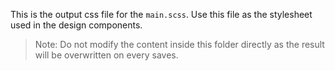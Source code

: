 This is the output css file for the `main.scss`. Use this file as the stylesheet used in the design components. 

> Note: Do not modify the content inside this folder directly as the result will be overwritten on every saves.